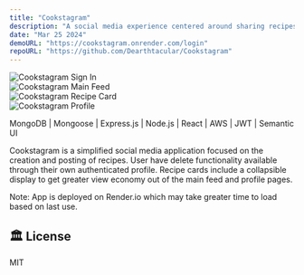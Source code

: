 ```yaml
---
title: "Cookstagram"
description: "A social media experience centered around sharing recipes."
date: "Mar 25 2024"
demoURL: "https://cookstagram.onrender.com/login"
repoURL: "https://github.com/Dearthtacular/Cookstagram"
---
```


<!-- ![Astro Sphere Lighthouse Score](/astro-sphere.jpg)<a href="//imgur.com/a/GK3eiZT"> -->
![Cookstagram Sign In](https://i.imgur.com/UoCFxud.png)
<br>
![Cookstagram Main Feed](https://i.imgur.com/Ul4wjFL.png)
<br>
![Cookstagram Recipe Card](https://i.imgur.com/2iCTftl.png)
<br>
![Cookstagram Profile](https://i.imgur.com/oyyHfvs.png)

MongoDB | Mongoose | Express.js | Node.js | React | AWS | JWT | Semantic UI

Cookstagram is a simplified social media application focused on the creation and posting of recipes.  User have delete functionality available through
their own authenticated profile.  Recipe cards include a collapsible display to get greater view economy out of the main feed and profile pages.

Note:  App is deployed on Render.io which may take greater time to load based on last use. 

## 🏛️ License

MIT